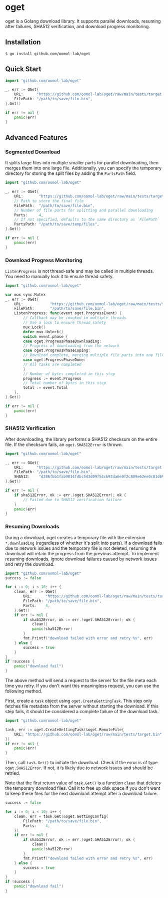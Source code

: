# oget

oget is a Golang download library. It supports parallel downloads, resuming after failures, SHA512 verification, and download progress monitoring.

## Installation

```shell
$ go install github.com/oomol-lab/oget
```

## Quick Start

```go
import "github.com/oomol-lab/oget"

_, err := OGet{
    URL:      "https://github.com/oomol-lab/oget/raw/main/tests/target.bin",
    FilePath: "/path/to/save/file.bin",
}.Get()

if err != nil {
    panic(err)
}
```

## Advanced Features

### Segmented Download

It splits large files into multiple smaller parts for parallel downloading, then merges them into one large file. Additionally, you can specify the temporary directory for storing the split files by adding the `PartsPath` field.

```go
import "github.com/oomol-lab/oget"

_, err := OGet{
    URL:       "https://github.com/oomol-lab/oget/raw/main/tests/target.bin",
    // Path to store the final file
    FilePath:  "/path/to/save/file.bin",
    // Number of file parts for splitting and parallel downloading
    Parts:     4,
    // If not specified, defaults to the same directory as `FilePath`
    PartsPath: "/path/to/save/temp/files",
}.Get()

if err != nil {
    panic(err)
}
```

### Download Progress Monitoring

`ListenProgress` is not thread-safe and may be called in multiple threads. You need to manually lock it to ensure thread safety.

```go
import "github.com/oomol-lab/oget"

var mux sync.Mutex
_, err := OGet{
    URL:            "https://github.com/oomol-lab/oget/raw/main/tests/target.bin",
    FilePath:       "/path/to/save/file.bin",
    ListenProgress: func(event oget.ProgressEvent) {
        // Callback may be invoked in multiple threads
        // Use a lock to ensure thread safety
        mux.Lock()
        defer mux.Unlock()
        switch event.phase {
        case oget.ProgressPhaseDownloading:
        // Progress of downloading from the network
        case oget.ProgressPhaseCoping:
        // Download complete, merging multiple file parts into one file
        case oget.ProgressPhaseDone:
        // All tasks are completed
        }
        // Number of bytes completed in this step
        progress := event.Progress
        // Total number of bytes in this step
        total := event.Total
    },
}.Get()

if err != nil {
    panic(err)
}
```

### SHA512 Verification

After downloading, the library performs a SHA512 checksum on the entire file. If the checksum fails, an `oget.SHA512Error` is thrown.

```go
import "github.com/oomol-lab/oget"

_, err := OGet{
    URL:      "https://github.com/oomol-lab/oget/raw/main/tests/target.bin",
    FilePath: "/path/to/save/file.bin",
    SHA512:    "d286fbb1fab9014fdbc543d09f54cb93da6e0f2c809e62ee0c81d69e4bf58eec44571fae192a8da9bc772ce1340a0d51ad638cdba6118909b555a12b005f2930",
}.Get()

if err != nil {
    if sha512Error, ok := err.(oget.SHA512Error); ok {
        // Failed due to SHA512 verification failure
    }
    panic(err)
}
```

### Resuming Downloads

During a download, oget creates a temporary file with the extension `*.downloading` (regardless of whether it's split into parts). If a download fails due to network issues and the temporary file is not deleted, resuming the download will retain the progress from the previous attempt. To implement resuming downloads, ignore download failures caused by network issues and retry the download.

```go
import "github.com/oomol-lab/oget"
success := false

for i := 0; i < 10; i++ {
    clean, err := OGet{
        URL:      "https://github.com/oomol-lab/oget/raw/main/tests/target.bin",
        FilePath: "/path/to/save/file.bin",
        Parts:    4,
    }.Get()
    if err != nil {
        if sha512Error, ok := err.(oget.SHA512Error); ok {
            clean()
            panic(sha512Error)
        }
        fmt.Printf("download failed with error and retry %s", err)
    } else {
        success = true
    }
}
if !success {
    panic("download fail")
}
```
The above method will send a request to the server for the file meta each time you retry. If you don't want this meaningless request, you can use the following method.

First, create a `task` object using `oget.CreateGettingTask`. This step only fetches file metadata from the server without starting the download. If this step fails, it should be considered a complete failure of the download task.

```go
import "github.com/oomol-lab/oget"

task, err := oget.CreateGettingTask(&oget.RemoteFile{
    URL: "https://github.com/oomol-lab/oget/raw/main/tests/target.bin",
})
if err != nil {
    panic(err)
}
```

Then, call `task.Get()` to initiate the download. Check if the error is of type `oget.SHA512Error`. If not, it is likely due to network issues and should be retried.

Note that the first return value of `task.Get()` is a function `clean` that deletes the temporary download files. Call it to free up disk space if you don't want to keep these files for the next download attempt after a download failure.

```go
success := false

for i := 0; i < 10; i++ {
    clean, err = task.Get(&oget.GettingConfig{
        FilePath: "/path/to/save/file.bin",
        Parts:    4,
    })
    if err != nil {
        if sha512Error, ok := err.(oget.SHA512Error); ok {
            clean()
            panic(sha512Error)
        }
        fmt.Printf("download failed with error and retry %s", err)
    } else {
        success = true
    }
}
if !success {
    panic("download fail")
}
```